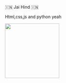 🇮🇳 Jai Hind 🇮🇳


Html,css,js and python yeah

<img height="180em" src="https://github-readme-stats.vercel.app/api?username=NixonXC&show_icons=true&hide_border=true&&count_private=true&include_all_commits=true" />























